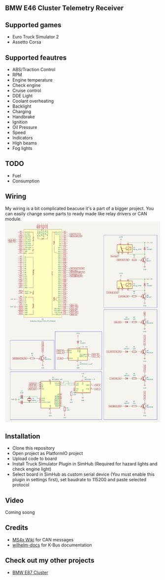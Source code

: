 ## BMW E46 Cluster Telemetry Receiver

## Supported games
- Euro Truck Simulator 2
- Assetto Corsa

## Supported feautres
- ABS/Traction Control
- RPM
- Engine temperature
- Check engine
- Cruise control
- DDE Light
- Coolant overheating
- Backlight
- Charging
- Handbrake
- Ignition
- Oil Pressure
- Speed
- Indicators
- High beams
- Fog lights

## TODO
- Fuel
- Consumption

## Wiring
My wiring is a bit complicated beacuse it's a part of a bigger project. You can easily change some parts to ready made like relay drivers or CAN module.
![Schematic](assets/schematic.png)

## Installation
- Clone this repository
- Open project as PlatformIO project
- Upload code to board
- Install Truck Simulator Plugin in SimHub (Required for hazard lights and check engine light)
- Select board in SimHub as custom serial device (You must enable this plugin in settings first), set baudrate to 115200 and paste selected protocol

## Video
Coming soong

## Credits
- [MS4x Wiki](https://www.ms4x.net/index.php?title=Siemens_MS43_CAN_Bus) for CAN messages
- [wilhelm-docs](https://github.com/piersholt/wilhelm-docs) for K-Bus documentation

## Check out my other projects
- [BMW E87 Cluster](https://github.com/TeksuSiK/e87-cluster-simhub)
